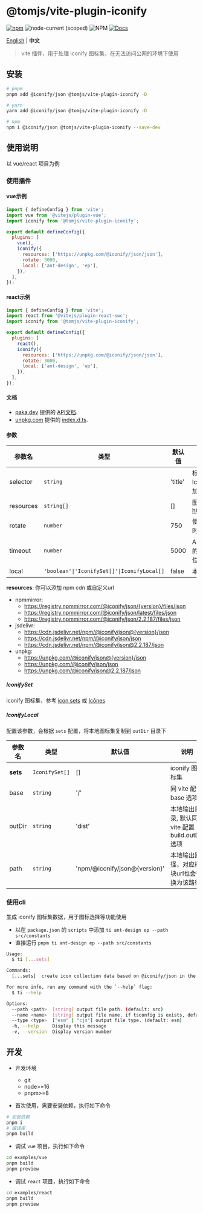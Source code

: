# @tomjs/vite-plugin-iconify

[![npm](https://img.shields.io/npm/v/@tomjs/vite-plugin-iconify)](https://www.npmjs.com/package/@tomjs/vite-plugin-iconify) ![node-current (scoped)](https://img.shields.io/node/v/@tomjs/vite-plugin-iconify) ![NPM](https://img.shields.io/npm/l/@tomjs/vite-plugin-iconify) [![Docs](https://www.paka.dev/badges/v0/cute.svg)](https://www.paka.dev/npm/@tomjs/vite-plugin-iconify)

[English](./README.md) | **中文**

> vite 插件，用于处理 iconify 图标集，在无法访问公网的环境下使用

## 安装

```bash
# pnpm
pnpm add @iconify/json @tomjs/vite-plugin-iconify -D

# yarn
yarn add @iconify/json @tomjs/vite-plugin-iconify -D

# npm
npm i @iconify/json @tomjs/vite-plugin-iconify --save-dev
```

## 使用说明

以 vue/react 项目为例

### 使用插件

#### vue示例

```js
import { defineConfig } from 'vite';
import vue from '@vitejs/plugin-vue';
import iconify from '@tomjs/vite-plugin-iconify';

export default defineConfig({
  plugins: [
    vue(),
    iconify({
      resources: ['https://unpkg.com/@iconify/json/json'],
      rotate: 3000,
      local: ['ant-design', 'ep'],
    }),
  ],
});
```

#### react示例

```js
import { defineConfig } from 'vite';
import react from '@vitejs/plugin-react-swc';
import iconify from '@tomjs/vite-plugin-iconify';

export default defineConfig({
  plugins: [
    react(),
    iconify({
      resources: ['https://unpkg.com/@iconify/json/json'],
      rotate: 3000,
      local: ['ant-design', 'ep'],
    }),
  ],
});
```

#### 文档

- [paka.dev](https://paka.dev) 提供的 [API文档](https://paka.dev/npm/@tomjs/vite-plugin-iconify).
- [unpkg.com](https://www.unpkg.com/) 提供的 [index.d.ts](https://www.unpkg.com/browse/@tomjs/vite-plugin-iconify/dist/index.d.ts).

#### 参数

| 参数名 | 类型 | 默认值 | 说明 |
| --- | --- | --- | --- |
| selector | `string` | 'title' | 标签选择器，注入IconifyProviders脚本添加在指定的标签后面 |
| resources | `string[]` | [] | 图标 API 地址，默认带上 https://api.iconify.design |
| rotate | `number` | 750 | 使用下一个主机之前的超时时间（以毫秒为单位） |
| timeout | `number` | 5000 | API 查询被视为失败之前的超时时间（以毫秒为单位） |
| local | `'boolean'\|'IconifySet[]'\|IconifyLocal[]` | false | 本地图标集配置 |

**resources**: 你可以添加 npm cdn 或自定义url

- npmmirror:
  - https://registry.npmmirror.com/@iconify/json/{version}/files/json
  - https://registry.npmmirror.com/@iconify/json/latest/files/json
  - https://registry.npmmirror.com/@iconify/json/2.2.187/files/json
- jsdelivr:
  - https://cdn.jsdelivr.net/npm/@iconify/json@{version}/json
  - https://cdn.jsdelivr.net/npm/@iconify/json/json
  - https://cdn.jsdelivr.net/npm/@iconify/json@2.2.187/json
- unpkg:
  - https://unpkg.com/@iconify/json@{version}/json
  - https://unpkg.com/@iconify/json/json
  - https://unpkg.com/@iconify/json@2.2.187/json

##### IconifySet

iconify 图标集，参考 [icon sets](https://icon-sets.iconify.design/) 或 [Icônes](https://icones.js.org/)

##### IconifyLocal

配置该参数，会根据 `sets` 配置，将本地图标集复制到 `outDir` 目录下

| 参数名 | 类型 | 默认值 | 说明 |
| --- | --- | --- | --- |
| **sets** | `IconifySet[]` | [] | iconify 图标集 |
| base | `string` | '/' | 同 vite 配置 base 选项 |
| outDir | `string` | 'dist' | 本地输出目录, 默认同 vite 配置 build.outDir 选项 |
| path | `string` | 'npm/@iconify/json@{version}' | 本地输出路径，对应模块url也会替换为该路径 |

### 使用cli

生成 iconify 图标集数据，用于图标选择等功能使用

- 以在 `package.json` 的 `scripts` 中添加 `ti ant-design ep --path src/constants`
- 直接运行 `pnpm ti ant-design ep --path src/constants`

```bash
Usage:
  $ ti [...sets]

Commands:
  [...sets]  create icon collection data based on @iconify/json in the project

For more info, run any command with the `--help` flag:
  $ ti --help

Options:
  --path <path>  [string] output file path. (default: src)
  --name <name>  [string] output file name. if tsconfig is exists, default is 'iconify.ts', or is 'iconify.js'
  --type <type>  ["esm" | "cjs"] output file type. (default: esm)
  -h, --help     Display this message
  -v, --version  Display version number
```

## 开发

- 开发环境

  - git
  - node>=16
  - pnpm>=8

- 首次使用，需要安装依赖，执行如下命令

```bash
# 安装依赖
pnpm i
# 编译库
pnpm build
```

- 调试 `vue` 项目，执行如下命令

```bash
cd examples/vue
pnpm build
pnpm preview
```

- 调试 `react` 项目，执行如下命令

```bash
cd examples/react
pnpm build
pnpm preview
```
